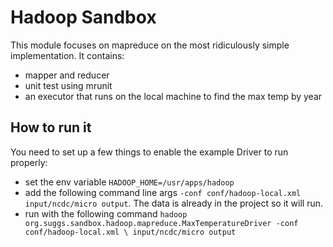 # Hadoop Sandbox
This module focuses on mapreduce on the most ridiculously simple implementation.  It contains:
 - mapper and reducer
 - unit test using mrunit
 - an executor that runs on the local machine to find the max temp by year

## How to run it
You need to set up a few things to enable the example Driver to run properly:
 - set the env variable `HADOOP_HOME=/usr/apps/hadoop`
 - add the following command line args `-conf conf/hadoop-local.xml input/ncdc/micro output`.  The data is already in the project so it will run.
 - run with the following command `hadoop org.suggs.sandbox.hadoop.mapreduce.MaxTemperatureDriver -conf conf/hadoop-local.xml \
                                   input/ncdc/micro output`
 